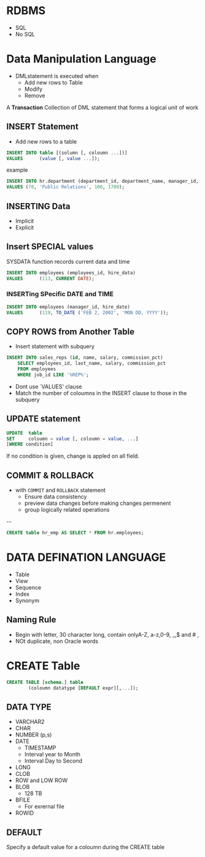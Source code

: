# RDBMS
- SQL
- No SQL

# Data Manipulation Language

- DMLstatement is executed when 
  - Add new rows to Table
  - Modify
  - Remove

A **Transaction** Collection of DML statement that forms a logical unit of work


## INSERT Statement

- Add new rows to a table 

```sql 
INSERT INTO table [(solumn [, coloumn ...])]
VALUES      (value [, value ...]);
```
example

```sql
INSERT INTO hr.department (department_id, department_name, manager_id, location_id)
VALUES (70, 'Public Relations', 100, 1700);
```


## INSERTING Data

- Implicit
- Explicit


## Insert SPECIAL values

SYSDATA function records current data and time

```sql
INSERT INTO employees (employees_id, hire_data)
VALUES      (113, CURRENT DATE);

```

### INSERTing SPecific DATE and TIME 
```sql 
INSERT INTO employees (manager_id, hire_date)
VALUES      (119, TO_DATE ('FEB 2, 2002', 'MON DD, YYYY'));
```

## COPY ROWS from Another Table 

- Insert statement with subquery

```sql 
INSERT INTO sales_reps (id, name, salary, commission_pct)
    SELECT employees_id, last_name, salary, commission_pct
    FROM employees
    WHERE job_id LIKE '%REP%';
```

- Dont use `VALUES' clause 
- Match the number of coloumns in the INSERT clause to those in the subquery

## UPDATE statement


```sql
UPDATE  table 
SET     coloumn = value [, coloumn = value, ...]
[WHERE condition]
```

If no condition is given, change is appled on all field.

## COMMIT & ROLLBACK

- with `COMMIT` and `ROLLBACK` statement
  - Ensure data consistency
  - preview data changes before making changes permenent
  - group logically related operations

--
```sql
CREATE table hr_emp AS SELECT * FROM hr.employees;
```

# DATA DEFINATION LANGUAGE 

- Table 
- View 
- Sequence
- Index
-  Synonym


## Naming Rule 
- Begin with letter, 30 character long, contain onlyA-Z, a-z,0-9, _,$ and # , 
- NOt duplicate, non Oracle words

# CREATE Table 

```sql
CREATE TABLE [schema.] table 
        (coloumn datatype [DEFAULT expr][,...]);
```
## DATA TYPE 
- VARCHAR2
- CHAR 
- NUMBER (p,s)
- DATE
  - TIMESTAMP
  - Interval year to Month
  - Interval Day to Second
- LONG 
- CLOB
- ROW and LOW ROW
- BLOB 
  - 128 TB 
- BFILE
  - For exrernal file  
- ROWID



## DEFAULT 
Specify a default value for a coloumn during the CREATE table 



